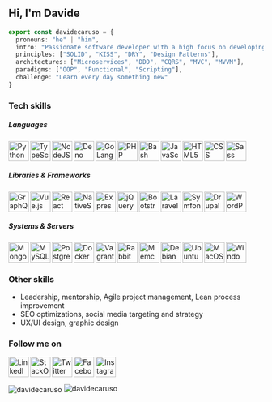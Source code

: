 ## Hi, I'm Davide

```typescript
export const davidecaruso = {
  pronouns: "he" | "him",
  intro: "Passionate software developer with a high focus on developing clean code and clean architecture.",
  principles: ["SOLID", "KISS", "DRY", "Design Patterns"],
  architectures: ["Microservices", "DDD", "CQRS", "MVC", "MVVM"],
  paradigms: ["OOP", "Functional", "Scripting"],
  challenge: "Learn every day something new"
}
```

### Tech skills
##### Languages
<img align="left" src="https://devicon.dev/devicon.git/icons/python/python-original.svg" height="40" alt="Python" title="Python" />
<img align="left" src="https://devicon.dev/devicon.git/icons/typescript/typescript-original.svg" height="40" alt="TypeScript" title="TypeScript" />
<img align="left" src="https://devicon.dev/devicon.git/icons/nodejs/nodejs-original.svg" height="40" alt="NodeJS" title="NodeJS" />
<img align="left" src="https://upload.wikimedia.org/wikipedia/commons/thumb/8/84/Deno.svg/600px-Deno.svg.png" height="40" alt="Deno" title="Deno" />
<img align="left" src="https://devicon.dev/devicon.git/icons/go/go-original.svg" height="40" alt="GoLang" title="GoLang" />
<img align="left" src="https://devicon.dev/devicon.git/icons/php/php-plain.svg" height="40" alt="PHP" title="PHP" />
<img align="left" src="https://www.vectorlogo.zone/logos/gnu_bash/gnu_bash-icon.svg" height="40" alt="Bash" title="Bash" />
<img align="left" src="https://devicon.dev/devicon.git/icons/javascript/javascript-original.svg" height="40" alt="JavaScript" title="JavaScript" />
<img align="left" src="https://devicon.dev/devicon.git/icons/html5/html5-original.svg" height="40" alt="HTML5" title="HTML5" />
<img align="left" src="https://devicon.dev/devicon.git/icons/css3/css3-original.svg" height="40" alt="CSS" title="CSS3" />
<img src="https://devicon.dev/devicon.git/icons/sass/sass-original.svg" height="40" alt="Sass" title="Sass" />

##### Libraries & Frameworks
<img align="left" src="https://www.vectorlogo.zone/logos/graphql/graphql-icon.svg" height="40" alt="GraphQL" title="GraphQL" />
<img align="left" src="https://devicon.dev/devicon.git/icons/vuejs/vuejs-original.svg" height="40" alt="Vue.js" title="Vue.js" />
<img align="left" src="https://devicon.dev/devicon.git/icons/react/react-original.svg" height="40" alt="React" title="React" />
<img align="left" src="https://cdn.worldvectorlogo.com/logos/nativescript.svg" height="40" alt="NativeScript" title="NativeScript" />
<img align="left" src="https://devicon.dev/devicon.git/icons/express/express-original.svg" height="40" alt="Express" title="Express" />
<img align="left" src="https://devicon.dev/devicon.git/icons/jquery/jquery-original.svg" height="40" alt="jQuery" title="jQuery" />
<img align="left" src="https://devicon.dev/devicon.git/icons/bootstrap/bootstrap-plain.svg" height="40" alt="Bootstrap" title="Bootstrap" />
<img align="left" src="https://devicon.dev/devicon.git/icons/laravel/laravel-plain.svg" height="40" alt="Laravel" title="Laravel" />
<img align="left" src="https://devicon.dev/devicon.git/icons/symfony/symfony-original.svg" height="40" alt="Symfony" title="Symfony" />
<img align="left" src="https://devicon.dev/devicon.git/icons/drupal/drupal-original.svg" height="40" alt="Drupal" title="Drupal" />
<img src="https://devicon.dev/devicon.git/icons/wordpress/wordpress-plain.svg" height="40" alt="WordPress" title="WordPress" />

##### Systems & Servers
<img align="left" src="https://devicon.dev/devicon.git/icons/mongodb/mongodb-original.svg" height="40" alt="MongoDB" title="MongoDB" />
<img align="left" src="https://devicon.dev/devicon.git/icons/mysql/mysql-original.svg" height="40" alt="MySQL" title="MySQL" />
<img align="left" src="https://devicon.dev/devicon.git/icons/postgresql/postgresql-original.svg" height="40" alt="PostgreSQL" title="PostgreSQL" />
<img align="left" src="https://devicon.dev/devicon.git/icons/docker/docker-plain.svg" height="40" alt="Docker" title="Docker" />
<img align="left" src="https://devicon.dev/devicon.git/icons/vagrant/vagrant-original.svg" height="40" alt="Vagrant" title="Vagrant" />
<img align="left" src="https://www.vectorlogo.zone/logos/rabbitmq/rabbitmq-icon.svg" height="40" alt="RabbitMQ" title="RabbitMQ" />
<img align="left" src="https://www.vectorlogo.zone/logos/memcached/memcached-icon.svg" height="40" alt="Memcached" title="Memcached" />
<img align="left" src="https://devicon.dev/devicon.git/icons/debian/debian-original.svg" height="40" alt="Debian" title="Debian" />
<img align="left" src="https://devicon.dev/devicon.git/icons/ubuntu/ubuntu-plain.svg" height="40" alt="Ubuntu" title="Ubuntu" />
<img align="left" src="https://devicon.dev/devicon.git/icons/apple/apple-original.svg" height="40" alt="MacOS" title="MacOS" />
<img src="https://devicon.dev/devicon.git/icons/windows8/windows8-original.svg" height="40" alt="Windows" title="Windows" />

<!--##### Tools
<img align="left" src="https://devicon.dev/devicon.git/icons/npm/npm-original-wordmark.svg" height="40" alt="npm" title="npm" />
<img align="left" src="https://devicon.dev/devicon.git/icons/bower/bower-original.svg" height="40" alt="Bower" title="Bower" />
<img align="left" src="https://devicon.dev/devicon.git/icons/yarn/yarn-original.svg" height="40" alt="yarn" title="yarn" />
<img align="left" src="https://cdn.worldvectorlogo.com/logos/composer.svg" height="40" alt="yarn" title="Composer" />
<img align="left" src="https://devicon.dev/devicon.git/icons/trello/trello-plain.svg" height="40" alt="Trello" title="Trello" />
<img align="left" src="https://devicon.dev/devicon.git/icons/gimp/gimp-original.svg" height="40" alt="Gimp" title="Gimp" />
<img align="left" src="https://devicon.dev/devicon.git/icons/photoshop/photoshop-line.svg" height="40" alt="Photoshop" title="Photoshop" />
<img src="https://devicon.dev/devicon.git/icons/illustrator/illustrator-line.svg" height="40" alt="Illustrator" title="Illustrator" />-->

### Other skills
- Leadership, mentorship, Agile project management, Lean process improvement
- SEO optimizations, social media targeting and strategy
- UX/UI design, graphic design 

### Follow me on
[<img align="left" src="https://devicon.dev/devicon.git/icons/linkedin/linkedin-original.svg" height="40" alt="LinkedIn" title="LinkedIn" />](https://linkedin.com/in/davidecaruso93)
[<img align="left" src="https://www.vectorlogo.zone/logos/stackoverflow/stackoverflow-icon.svg" height="40" alt="StackOverflow" title="StackOverflow" />](https://stackoverflow.com/users/3612464/davide-caruso)
[<img align="left" src="https://devicon.dev/devicon.git/icons/twitter/twitter-original.svg" height="40" alt="Twitter" title="Twitter" />](https://twitter.com/davidecaruso93)
[<img align="left" src="https://devicon.dev/devicon.git/icons/facebook/facebook-original.svg" height="40" alt="Facebook" title="Facebook" />](https://facebook.com/davidecaruso93)
[<img src="https://www.vectorlogo.zone/logos/instagram/instagram-icon.svg" height="40" alt="Instagram" title="Instagram" />](https://instagram.com/davidecaruso93)

<img align="center" src="https://github-readme-stats.vercel.app/api?username=davidecaruso&show_icons=true" alt="davidecaruso" />
<img src="https://komarev.com/ghpvc/?username=davidecaruso" alt="davidecaruso" />
